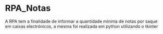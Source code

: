# RPA_Notas
A RPA tem a finalidade de informar a quantidade mínima de notas por saque em caixas electrónicos, a mesma foi realizada em python utilizando o tkinter
